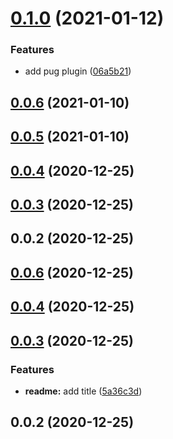 # [0.1.0](https://github.com/alex-lit/config-prettier/compare/v0.0.6...v0.1.0) (2021-01-12)


### Features

* add pug plugin ([06a5b21](https://github.com/alex-lit/config-prettier/commit/06a5b21db67258e510a6d3c1060b31772b543d7d))



## [0.0.6](https://github.com/alex-lit/config-prettier/compare/v0.0.5...v0.0.6) (2021-01-10)



## [0.0.5](https://github.com/alex-lit/config-prettier/compare/v0.0.4...v0.0.5) (2021-01-10)



## [0.0.4](https://github.com/alex-lit/config-prettier/compare/v0.0.3...v0.0.4) (2020-12-25)



## [0.0.3](https://github.com/alex-lit/config-prettier/compare/v0.0.2...v0.0.3) (2020-12-25)



## 0.0.2 (2020-12-25)



## [0.0.6](https://github.com/alex-lit/config-stylelint/compare/v0.0.5...v0.0.6) (2020-12-25)



## [0.0.4](https://github.com/alex-lit/config-stylelint/compare/v0.0.3...v0.0.4) (2020-12-25)



## [0.0.3](https://github.com/alex-lit/config-stylelint/compare/v0.0.2...v0.0.3) (2020-12-25)


### Features

* **readme:** add title ([5a36c3d](https://github.com/alex-lit/config-stylelint/commit/5a36c3d123caae3897838d8dd521e1cbec3f604e))



## 0.0.2 (2020-12-25)



